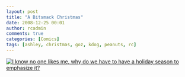 ```yaml
---
layout: post
title: "A Bitsmack Christmas"
date: 2008-12-25 00:01
author: rcadmin
comments: true
categories: [Comics]
tags: [ashley, christmas, goz, kdog, peanuts, rc]
---
```

<a href="http://bitsmack.com/wp/2008/12/25/a-bitsmack-christmas/"><img class="alignnone size-full wp-image-1535" src="http://bitsmack.com/wp/wp-content/uploads/2008/12/20081225.jpg" title="I know no one likes me, why do we have to have a holiday season to emphasize it?" /></a>
